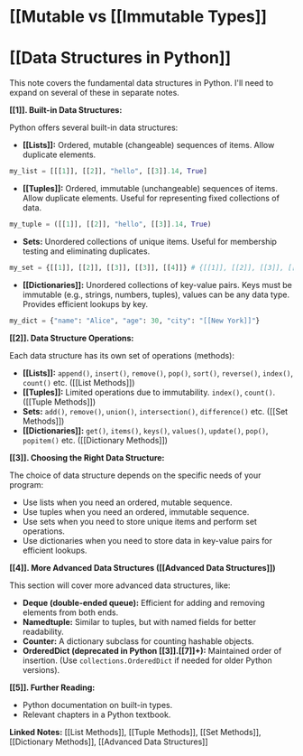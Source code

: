 # [[Mutable vs [[Immutable Types]]
# [[Data Structures in Python]] 
This note covers the fundamental data structures in Python.  I'll need to expand on several of these in separate notes.

**[[1]]. Built-in Data Structures:**

Python offers several built-in data structures:

* **[[Lists]]:** Ordered, mutable (changeable) sequences of items.  Allow duplicate elements.

```python
my_list = [[[1]], [[2]], "hello", [[3]].14, True]
```

* **[[Tuples]]:** Ordered, immutable (unchangeable) sequences of items. Allow duplicate elements.  Useful for representing fixed collections of data.

```python
my_tuple = ([[1]], [[2]], "hello", [[3]].14, True)
```

* **Sets:** Unordered collections of unique items.  Useful for membership testing and eliminating duplicates.

```python
my_set = {[[1]], [[2]], [[3]], [[3]], [[4]]} # {[[1]], [[2]], [[3]], [[4]]}
```

* **[[Dictionaries]]:**  Unordered collections of key-value pairs.  Keys must be immutable (e.g., strings, numbers, tuples), values can be any data type.  Provides efficient lookups by key.

```python
my_dict = {"name": "Alice", "age": 30, "city": "[[New York]]"}
```


**[[2]].  Data Structure Operations:**

Each data structure has its own set of operations (methods):

* **[[Lists]]:**  `append()`, `insert()`, `remove()`, `pop()`, `sort()`, `reverse()`, `index()`, `count()` etc.  ([[List Methods]])
* **[[Tuples]]:**  Limited operations due to immutability.  `index()`, `count()`. ([[Tuple Methods]])
* **Sets:** `add()`, `remove()`, `union()`, `intersection()`, `difference()` etc. ([[Set Methods]])
* **[[Dictionaries]]:** `get()`, `items()`, `keys()`, `values()`, `update()`, `pop()`, `popitem()` etc. ([[Dictionary Methods]])


**[[3]]. Choosing the Right Data Structure:**

The choice of data structure depends on the specific needs of your program:

* Use lists when you need an ordered, mutable sequence.
* Use tuples when you need an ordered, immutable sequence.
* Use sets when you need to store unique items and perform set operations.
* Use dictionaries when you need to store data in key-value pairs for efficient lookups.


**[[4]].  More Advanced Data Structures ([[Advanced Data Structures]])**

This section will cover more advanced data structures, like:

* **Deque (double-ended queue):**  Efficient for adding and removing elements from both ends.
* **Namedtuple:**  Similar to tuples, but with named fields for better readability.
* **Counter:**  A dictionary subclass for counting hashable objects.
* **OrderedDict (deprecated in Python [[3]].[[7]]+):**  Maintained order of insertion. (Use `collections.OrderedDict` if needed for older Python versions).


**[[5]].  Further Reading:**

* Python documentation on built-in types.
* Relevant chapters in a Python textbook.


**Linked Notes:** [[List Methods]], [[Tuple Methods]], [[Set Methods]], [[Dictionary Methods]], [[Advanced Data Structures]]
